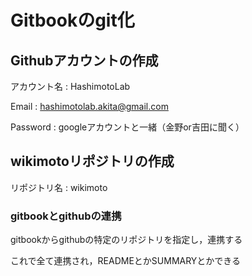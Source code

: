 # Gitbookのgit化

## Githubアカウントの作成

アカウント名 : HashimotoLab

Email : hashimotolab.akita@gmail.com

Password : googleアカウントと一緒（金野or吉田に聞く）

## wikimotoリポジトリの作成

リポジトリ名 : wikimoto

### gitbookとgithubの連携

gitbookからgithubの特定のリポジトリを指定し，連携する

これで全て連携され，READMEとかSUMMARYとかできる



